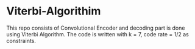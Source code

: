 # Viterbi-Algorithim
This repo consists of Convolutional Encoder and decoding part is done using Viterbi Algorithm. The code is written with k = 7, code rate = 1/2 as constraints. 

